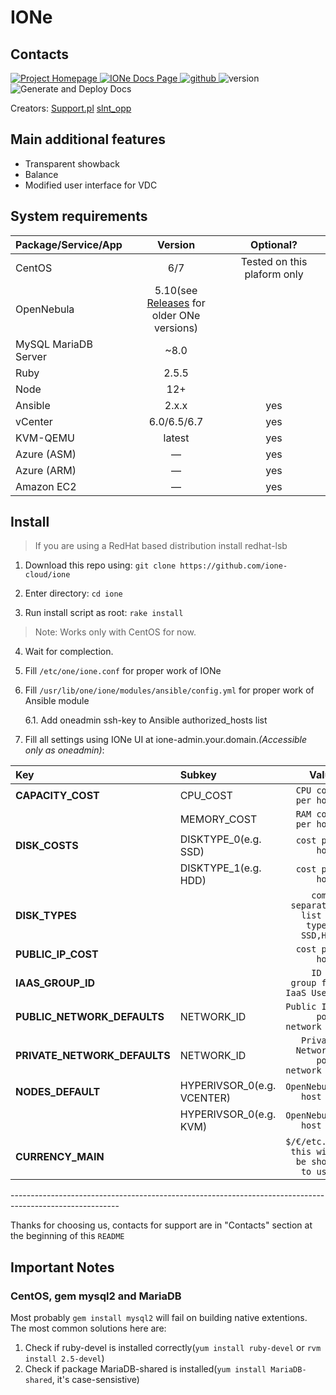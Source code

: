 # IONe

## Contacts

<p align="left">
    <a href="https://ione-cloud.net" title="Project Homepage" rel="nofollow">
        <img src="https://img.shields.io/static/v1?label=Project&message=HomePage&color=blue&style=flat" alt="Project Homepage"/>
    </a>
    <a href="https://docs.ione-cloud.net" title="IONe Docs Page" rel="nofollow">
        <img src="https://img.shields.io/static/v1?label=IONe&message=Docs&color=informational&style=flat" alt="IONe Docs Page"/>
    </a>
    <a href="https://github.com/ione" title="github" rel="nofollow">
        <img src="https://img.shields.io/static/v1?label=github&message=repo&color=green&style=flat" alt="github"/>
    </a>
    <img src="https://img.shields.io/static/v1?label=version&message=v1.0.0&color=success&style=flat" alt="version"/>
    <img src="https://github.com/ione-cloud/ione-sunstone/workflows/Generate%20and%20Deploy%20Docs/badge.svg" alt="Generate and Deploy Docs"/>
</p>

Creators:
[Support.pl](https://support.pl)
[slnt_opp](https://slnt-opp.xyz)

## Main additional features

- Transparent showback
- Balance
- Modified user interface for VDC

## System requirements

<table>
   <thead>
      <tr>
         <th align="left">Package/Service/App</th>
         <th align="center">Version</th>
         <th align="center">Optional?</th>
      </tr>
   </thead>
   <tbody>
      <tr>
         <td align="left">CentOS</td><td align="center">6/7</td><td align="center">Tested on this plaform only</td>
      </tr>
      <tr>
         <td align="left">OpenNebula</td><td align="center">5.10(see <a href="https://github.com/ione-cloud/ione/releases">Releases</a> for <br/>older ONe versions)</td><td align="center"></td>
      </tr>
      <tr>
         <td align="left">MySQL MariaDB Server</td><td align="center">~8.0</td><td align="center"></td>
      </tr>
      <tr>
         <td align="left">Ruby</td><td align="center">2.5.5</td><td align="center"></td>
      </tr>
      <tr>
         <td align="left">Node</td><td align="center">12+</td><td align="center"></td>
      </tr>
      <tr>
         <td align="left">Ansible</td><td align="center">2.x.x</td><td align="center">yes</td>
      </tr>
      <tr>
         <td align="left">vCenter</td><td align="center">6.0/6.5/6.7</td><td align="center">yes</td>
      </tr>
      <tr>
         <td align="left">KVM-QEMU</td><td align="center">latest</td><td align="center">yes</td>
      </tr>
      <tr>
         <td align="left">Azure (ASM)</td><td align="center">—</td><td align="center">yes</td>
      </tr>
      <tr>
         <td align="left">Azure (ARM)</td><td align="center">—</td><td align="center">yes</td>
      </tr>
      <tr>
         <td align="left">Amazon EC2</td><td align="center">—</td><td align="center">yes</td>
      </tr>
   </tbody>
</table>

## Install

> If you are using a RedHat based distribution install redhat-lsb

1. Download this repo using:
   `git clone https://github.com/ione-cloud/ione`

2. Enter directory:
   `cd ione`

3. Run install script as root:
   `rake install`

> Note:
> Works only with CentOS for now.

4. Wait for complection.

5. Fill `/etc/one/ione.conf` for proper work of IONe

6. Fill `/usr/lib/one/ione/modules/ansible/config.yml` for proper work of Ansible module

   6.1. Add oneadmin ssh-key to Ansible authorized_hosts list

7. Fill all settings using IONe UI at ione-admin.your.domain._(Accessible only as oneadmin)_:

<table>
   <thead>
      <tr>
         <th align="left">Key</th>
         <th align="left">Subkey</th>
         <th align="right">Value</th>
      </tr>
   </thead>
   <tbody>
      <tr>
         <td align="left"><strong>CAPACITY_COST</strong></td>
         <td align="left">CPU_COST</td>
         <td align="right"><code>CPU cost per hour</code></td>
      </tr>
      <tr>
         <td align="left"></td>
         <td align="left">MEMORY_COST</td>
         <td align="right"><code>RAM cost per hour</code></td>
      </tr>
      <tr>
         <td align="left"><strong>DISK_COSTS</strong></td>
         <td align="left">DISKTYPE_0(e.g. SSD)</td>
         <td align="right"><code>cost per hour</code></td>
      </tr>
      <tr>
         <td align="left"></td>
         <td align="left">DISKTYPE_1(e.g. HDD)</td>
         <td align="right"><code>cost per hour</code></td>
      </tr>
      <tr>
         <td align="left"><strong>DISK_TYPES</strong></td>
         <td align="left"></td>
         <td align="right"><code>comma separated list of types: SSD,HDD</code></td>
      </tr>
      <tr>
         <td align="left"><strong>PUBLIC_IP_COST</strong></td>
         <td align="left"></td>
         <td align="right"><code>cost per hour</code></td>
      </tr>
      <tr>
         <td align="left"><strong>IAAS_GROUP_ID</strong></td>
         <td align="left"></td>
         <td align="right"><code>ID of group for IaaS Users</code></td>
      </tr>
      <tr>
         <td align="left"><strong>PUBLIC_NETWORK_DEFAULTS</strong></td>
         <td align="left">NETWORK_ID</td>
         <td align="right"><code>Public IPs pool network ID</code></td>
      </tr>
      <tr>
         <td align="left"><strong>PRIVATE_NETWORK_DEFAULTS</strong></td>
         <td align="left">NETWORK_ID</td>
         <td align="right"><code>Private Networks pool network ID</code></td>
      </tr>
      <tr>
         <td align="left"><strong>NODES_DEFAULT</strong></td>
         <td align="left">HYPERIVSOR_0(e.g. VCENTER)</td>
         <td align="right"><code>OpenNebula host id</code></td>
      </tr>
      <tr>
         <td align="left"></td>
         <td align="left">HYPERIVSOR_0(e.g. KVM)</td>
         <td align="right"><code>OpenNebula host id</code></td>
      </tr>
      <tr>
         <td align="left"><strong>CURRENCY_MAIN</strong></td>
         <td align="left"></td>
         <td align="right"><code>$/€/etc... this will be shown to user</code></td>
      </tr>
   </tbody>
</table>
---------------------------------------------------------------------------------------------------------

Thanks for choosing us, contacts for support are in "Contacts" section at the beginning of this `README`

## Important Notes

### CentOS, gem mysql2 and MariaDB

Most probably `gem install mysql2` will fail on building native extentions. The most common solutions here are:

1. Check if ruby-devel is installed correctly(`yum install ruby-devel` or `rvm install 2.5-devel`)
2. Check if package MariaDB-shared is installed(`yum install MariaDB-shared`, it's case-sensistive)
